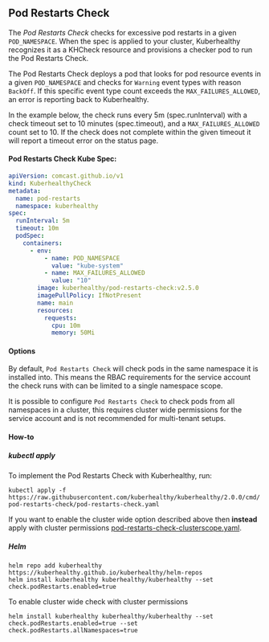 ## Pod Restarts Check

The *Pod Restarts Check* checks for excessive pod restarts in a given `POD_NAMESPACE`. When the spec is applied to your
cluster, Kuberhealthy recognizes it as a KHCheck resource and provisions a checker pod to run the Pod Restarts Check.

The Pod Restarts Check deploys a pod that looks for pod resource events in a given `POD_NAMESPACE` and checks for
`Warning` event types with reason `BackOff`. If this specific event type count exceeds the `MAX_FAILURES_ALLOWED`, an
error is reporting back to Kuberhealthy.

In the example below, the check runs every 5m (spec.runInterval) with a check timeout set to 10 minutes (spec.timeout),
and a `MAX_FAILURES_ALLOWED` count set to 10. If the check does not complete within the given timeout it will report a
timeout error on the status page.

#### Pod Restarts Check Kube Spec:

```yaml
apiVersion: comcast.github.io/v1
kind: KuberhealthyCheck
metadata:
  name: pod-restarts
  namespace: kuberhealthy
spec:
  runInterval: 5m
  timeout: 10m
  podSpec:
    containers:
      - env:
          - name: POD_NAMESPACE
            value: "kube-system"
          - name: MAX_FAILURES_ALLOWED
            value: "10"
        image: kuberhealthy/pod-restarts-check:v2.5.0
        imagePullPolicy: IfNotPresent
        name: main
        resources:
          requests:
            cpu: 10m
            memory: 50Mi
```
#### Options

By default, `Pod Restarts Check` will check pods in the same namespace it is installed into.  This means the RBAC requirements for the service account the check runs with can be limited to a single namespace scope.

It is possible to configure `Pod Restarts Check` to check pods from all namespaces in a cluster, this requires cluster wide permissions for the service account and is not recommended for multi-tenant setups.

#### How-to

##### kubectl apply

To implement the Pod Restarts Check with Kuberhealthy, run:

`kubectl apply -f https://raw.githubusercontent.com/kuberhealthy/kuberhealthy/2.0.0/cmd/pod-restarts-check/pod-restarts-check.yaml`


If you want to enable the cluster wide option described above then __instead__ apply with cluster permissions [pod-restarts-check-clusterscope.yaml](pod-restarts-check-clusterscope.yaml).

##### Helm

```
helm repo add kuberhealthy https://kuberhealthy.github.io/kuberhealthy/helm-repos
helm install kuberhealthy kuberhealthy/kuberhealthy --set check.podRestarts.enabled=true
```

To enable cluster wide check with cluster permissions
```
helm install kuberhealthy kuberhealthy/kuberhealthy --set check.podRestarts.enabled=true --set check.podRestarts.allNamespaces=true
```
